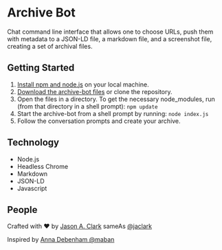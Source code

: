 # Archive Bot

Chat command line interface that allows one to choose URLs, push them with metadata to a JSON-LD file, a markdown file, and a screenshot file, creating a set of archival files.

## Getting Started
 1. [Install npm and node.js](https://docs.npmjs.com/downloading-and-installing-node-js-and-npm) on your local machine.
 2. [Download the archive-bot files](https://github.com/jasonclark/archive-bot/archive/main.zip) or clone the repository.
 3. Open the files in a directory. To get the necessary node_modules, run (from that directory in a shell prompt): 
```npm update```
 4. Start the archive-bot from a shell prompt by running: 
```node index.js```
 5. Follow the conversation prompts and create your archive.

## Technology

* Node.js
* Headless Chrome
* Markdown
* JSON-LD
* Javascript

## People

Crafted with :heart: by [Jason A. Clark](http://www.jasonclark.info) sameAs [@jaclark](https://twitter.com/jaclark)

Inspired by [Anna Debenham @maban](https://github.com/maban)
